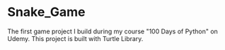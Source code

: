 # Snake_Game
The first game project I build during my course "100 Days of Python" on Udemy. This project is built with Turtle Library.  
